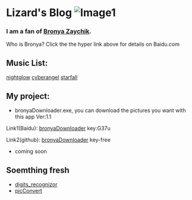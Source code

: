 # Lizard's Blog   ![Image1](/duck1.jpg)

### I am a fan of [Bronya Zaychik](https://baike.baidu.com/item/%E5%B8%83%E6%B4%9B%E5%A6%AE%E5%A8%85%C2%B7%E6%89%8E%E4%BC%8A%E5%88%87%E5%85%8B/18728024?fr=aladdin).

Who is Bronya? Click the the hyper link above for details on Baidu.com

## Music List:
[nightglow](https://music.163.com/#/song?id=1333199831)  [cyberangel](https://music.163.com/#/song?id=1375725396)  [starfall](https://music.163.com/#/song?id=1426087898)

## My project:
- bronyaDownloader.exe, you can download the pictures you want with this app  Ver:1.1

Link1(Baidu): [bronyaDownloader](https://pan.baidu.com/s/1hBA72SFTqxKjXaxJQTM1kw)  key:G37u

Link2(github): [bronyaDownloader](https://github.com/Bronya030818/Bronya030818.github.io/releases/tag/downloader) key-free

- coming soon

## Soemthing fresh
- [digits_recognizor](https://github.com/Bronya030818/Bronya030818.github.io/blob/master/digits_recognizor.ipynb)
- [picConvert](https://github.com/Bronya030818/Bronya030818.github.io/blob/master/picConvert.ipynb)

